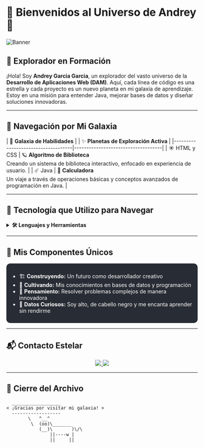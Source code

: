 # 🌌 Bienvenidos al Universo de Andrey 🌌

![Banner](https://github.com/user-attachments/assets/4f330ac2-091f-4b15-af7a-2d1413592096) <!-- Sustituye con tu propio banner personalizado -->

## 🔭 Explorador en Formación
¡Hola! Soy **Andrey Garcia Garcia**, un explorador del vasto universo de la **Desarrollo de Aplicaciones Web (DAM)**. Aquí, cada línea de código es una estrella y cada proyecto es un nuevo planeta en mi galaxia de aprendizaje. Estoy en una misión para entender Java, mejorar bases de datos y diseñar soluciones innovadoras.

---

## 🚀 Navegación por Mi Galaxia

| 🌠 **Galaxia de Habilidades**      | | ✨ **Planetas de Exploración Activa** |
|------------------------------------|------------------------------------|
| ☀️ HTML y CSS | 🪐 **Algoritmo de Biblioteca**<br>Creando un sistema de biblioteca interactivo, enfocado en experiencia de usuario. |
| ☄️ Java | 🌌 **Calculadora**<br>Un viaje a través de operaciones básicas y conceptos avanzados de programación en Java. |

---

## 🌌 Tecnología que Utilizo para Navegar

<details>
  <summary><b>🛠️ Lenguajes y Herramientas</b></summary>
  
  - **Lenguajes:**  
    - ![Java](https://img.icons8.com/color/48/000000/java-coffee-cup-logo.png) Java  
    - ![HTML](https://img.icons8.com/color/48/000000/html-5--v1.png) HTML  
    - ![CSS](https://img.icons8.com/color/48/000000/css3.png) CSS  

  - **Herramientas de Navegación:**  
    - ![Eclipse](https://img.icons8.com/ios-filled/50/000000/eclipse.png) Eclipse  
    - ![GitHub](https://img.icons8.com/glyph-neue/48/000000/github.png) GitHub  
</details>

---

## 🧩 Mis Componentes Únicos

<div style="background-color:#282c34; color:white; padding:10px; border-radius:10px;">
  
  - 🏗️ **Construyendo:** Un futuro como desarrollador creativo
  - 🌱 **Cultivando:** Mis conocimientos en bases de datos y programación
  - 🧠 **Pensamiento:** Resolver problemas complejos de manera innovadora
  - 🏀 **Datos Curiosos:** Soy alto, de cabello negro y me encanta aprender sin rendirme
  
</div>

---

## 📬 Contacto Estelar

<p align="center">
  <a href="https://www.linkedin.com/in/andrey-garcia-garcia-8ba29b302" target="_blank">
    <img src="https://img.icons8.com/color/48/000000/linkedin.png"/>
  </a>
  <a href="mailto:andreygg300@gmail.com">
    <img src="https://img.icons8.com/color/48/000000/gmail--v1.png"/>
  </a>
</p>

---

## 👾 Cierre del Archivo

```plaintext
  __________________
< ¡Gracias por visitar mi galaxia! >
  ------------------
        \   ^__^
         \  (oo)\_______
            (__)\       )\/\
                ||----w |
                ||     ||
